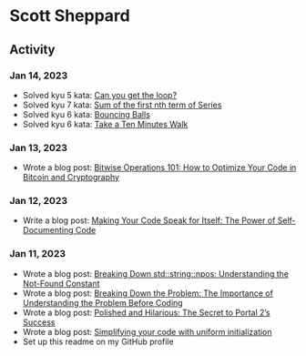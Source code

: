 # Scott Sheppard

## Activity

### Jan 14, 2023

- Solved kyu 5 kata: [Can you get the loop?](https://www.codewars.com/kata/52a89c2ea8ddc5547a000863)
- Solved kyu 7 kata: [Sum of the first nth term of Series](https://www.codewars.com/kata/555eded1ad94b00403000071)
- Solved kyu 6 kata: [Bouncing Balls](https://www.codewars.com/kata/5544c7a5cb454edb3c000047)
- Solved kyu 6 kata: [Take a Ten Minutes Walk](https://www.codewars.com/kata/54da539698b8a2ad76000228)

### Jan 13, 2023

- Wrote a blog post: [Bitwise Operations 101: How to Optimize Your Code in Bitcoin and Cryptography](https://medium.com/lightning-strikes-a-developers-journey/bitwise-operations-101-how-to-optimize-your-code-in-bitcoin-and-cryptography-411614ffebb6)

### Jan 12, 2023

- Write a blog post: [Making Your Code Speak for Itself: The Power of Self-Documenting Code](https://medium.com/lightning-strikes-a-developers-journey/making-your-code-speak-for-itself-the-power-of-self-documenting-code-2d74b7a8bd60)

### Jan 11, 2023

- Wrote a blog post: [Breaking Down std::string::npos: Understanding the Not-Found Constant](https://medium.com/lightning-strikes-a-developers-journey/breaking-down-std-string-npos-understanding-the-not-found-constant-a785b58313d7)
- Wrote a blog post: [Breaking Down the Problem: The Importance of Understanding the Problem Before Coding](https://medium.com/lightning-strikes-a-developers-journey/breaking-down-the-problem-the-importance-of-understanding-the-problem-before-coding-f95d1c918b8b)
- Wrote a blog post: [Polished and Hilarious: The Secret to Portal 2’s Success](https://medium.com/austin-school-of-game-design/polished-and-hilarious-the-secret-to-portal-2s-success-4ef47facfed)
- Wrote a blog post: [Simplifying your code with uniform initialization](https://medium.com/lightning-strikes-a-developers-journey/simplifying-your-code-with-uniform-initialization-adddcc66c311)
- Set up this readme on my GitHub profile